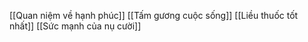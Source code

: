 [[Quan niệm về hạnh phúc]]
[[Tấm gương cuộc sống]]
[[Liều thuốc tốt nhất]]
[[Sức mạnh của nụ cười]]
